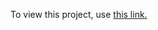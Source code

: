 To view this project, use [this link.](https://htmlpreview.github.io/?https://github.com/UnbannableGT/FCC_ReactiveWebProjects/blob/main/FinishedProjects/SuperNinjaWarehouse/superNinjaWarehouse.html)
